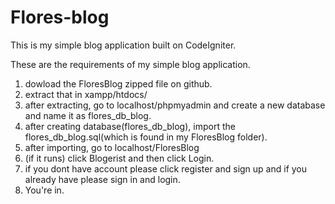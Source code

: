 # Flores-blog

This is my simple blog application built on CodeIgniter.

These are the requirements of my simple blog application.
1. dowload the FloresBlog zipped file on github.
2. extract that in xampp/htdocs/
3. after extracting, go to localhost/phpmyadmin and create a new database and name it as flores_db_blog.
4. after creating database(flores_db_blog), import the flores_db_blog.sql(which is found in my FloresBlog folder).
5. after importing, go to localhost/FloresBlog
6. (if it runs) click Blogerist and then click Login.
7. if you dont have account please click register and sign up and if you already have please sign in and login.
8. You're in.
